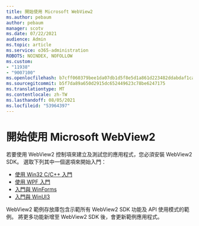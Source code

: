 ```yaml
---
title: 開始使用 Microsoft WebView2
ms.author: pebaum
author: pebaum
manager: scotv
ms.date: 07/22/2021
audience: Admin
ms.topic: article
ms.service: o365-administration
ROBOTS: NOINDEX, NOFOLLOW
ms.custom:
- "11938"
- "9007100"
ms.openlocfilehash: b7cff060379bee1da07db1d5f8e5d1a861d223482ddabdaf1ca086d1a9be67f4
ms.sourcegitcommit: b5f7da89a650d2915dc652449623c78be6247175
ms.translationtype: MT
ms.contentlocale: zh-TW
ms.lasthandoff: 08/05/2021
ms.locfileid: "53964397"
---
```

# <a name="get-started-with-microsoft-webview2"></a>開始使用 Microsoft WebView2

若要使用 WebView2 控制項來建立及測試您的應用程式，您必須安裝 WebView2 SDK。 選取下列其中一個選項來開始入門：

- [使用 Win32 C/C++ 入門](/microsoft-edge/webview2/get-started/win32)
- [使用 WPF 入門](/microsoft-edge/webview2/get-started/wpf)
- [入門與 WinForms](/microsoft-edge/webview2/get-started/winforms)
- [入門與 WinUI3](/microsoft-edge/webview2/get-started/winui)

WebView2 範例存放庫包含示範所有 WebView2 SDK 功能及 API 使用模式的範例。 將更多功能新增至 WebView2 SDK 後，會更新範例應用程式。

